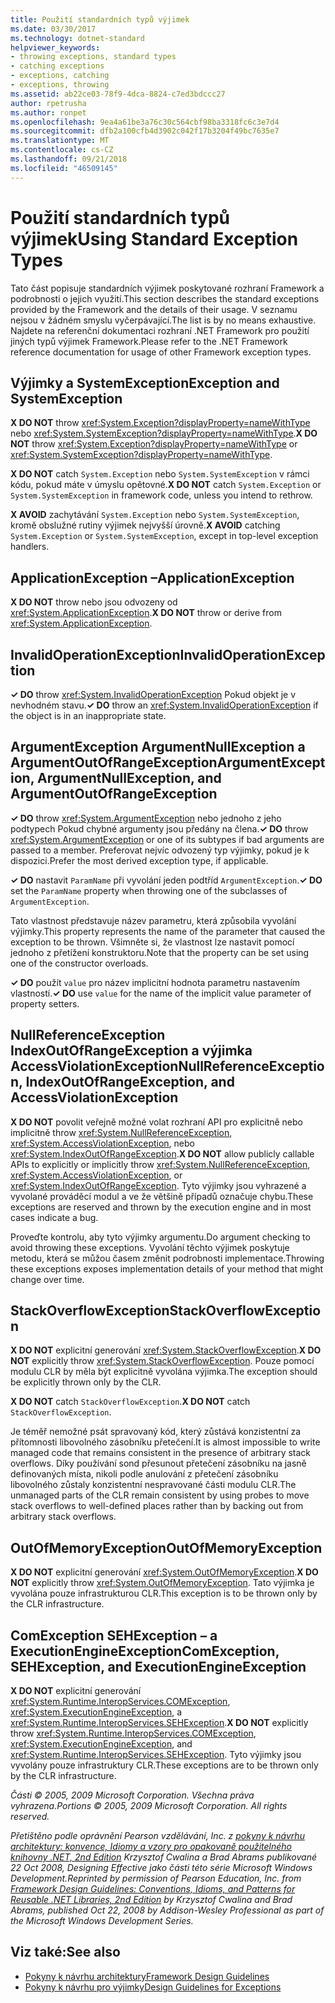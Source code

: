 ```yaml
---
title: Použití standardních typů výjimek
ms.date: 03/30/2017
ms.technology: dotnet-standard
helpviewer_keywords:
- throwing exceptions, standard types
- catching exceptions
- exceptions, catching
- exceptions, throwing
ms.assetid: ab22ce03-78f9-4dca-8824-c7ed3bdccc27
author: rpetrusha
ms.author: ronpet
ms.openlocfilehash: 9ea4a61be3a76c30c564cbf98ba3318fc6c3e7d4
ms.sourcegitcommit: dfb2a100cfb4d3902c042f17b3204f49bc7635e7
ms.translationtype: MT
ms.contentlocale: cs-CZ
ms.lasthandoff: 09/21/2018
ms.locfileid: "46509145"
---
```

# <a name="using-standard-exception-types"></a><span data-ttu-id="c7122-102">Použití standardních typů výjimek</span><span class="sxs-lookup"><span data-stu-id="c7122-102">Using Standard Exception Types</span></span>
<span data-ttu-id="c7122-103">Tato část popisuje standardních výjimek poskytované rozhraní Framework a podrobnosti o jejich využití.</span><span class="sxs-lookup"><span data-stu-id="c7122-103">This section describes the standard exceptions provided by the Framework and the details of their usage.</span></span> <span data-ttu-id="c7122-104">V seznamu nejsou v žádném smyslu vyčerpávající.</span><span class="sxs-lookup"><span data-stu-id="c7122-104">The list is by no means exhaustive.</span></span> <span data-ttu-id="c7122-105">Najdete na referenční dokumentaci rozhraní .NET Framework pro použití jiných typů výjimek Framework.</span><span class="sxs-lookup"><span data-stu-id="c7122-105">Please refer to the .NET Framework reference documentation for usage of other Framework exception types.</span></span>  
  
## <a name="exception-and-systemexception"></a><span data-ttu-id="c7122-106">Výjimky a SystemException</span><span class="sxs-lookup"><span data-stu-id="c7122-106">Exception and SystemException</span></span>  
 <span data-ttu-id="c7122-107">**X DO NOT** throw <xref:System.Exception?displayProperty=nameWithType> nebo <xref:System.SystemException?displayProperty=nameWithType>.</span><span class="sxs-lookup"><span data-stu-id="c7122-107">**X DO NOT** throw <xref:System.Exception?displayProperty=nameWithType> or <xref:System.SystemException?displayProperty=nameWithType>.</span></span>  
  
 <span data-ttu-id="c7122-108">**X DO NOT** catch `System.Exception` nebo `System.SystemException` v rámci kódu, pokud máte v úmyslu opětovné.</span><span class="sxs-lookup"><span data-stu-id="c7122-108">**X DO NOT** catch `System.Exception` or `System.SystemException` in framework code, unless you intend to rethrow.</span></span>  
  
 <span data-ttu-id="c7122-109">**X AVOID** zachytávání `System.Exception` nebo `System.SystemException`, kromě obslužné rutiny výjimek nejvyšší úrovně.</span><span class="sxs-lookup"><span data-stu-id="c7122-109">**X AVOID** catching `System.Exception` or `System.SystemException`, except in top-level exception handlers.</span></span>  
  
## <a name="applicationexception"></a><span data-ttu-id="c7122-110">ApplicationException –</span><span class="sxs-lookup"><span data-stu-id="c7122-110">ApplicationException</span></span>  
 <span data-ttu-id="c7122-111">**X DO NOT** throw nebo jsou odvozeny od <xref:System.ApplicationException>.</span><span class="sxs-lookup"><span data-stu-id="c7122-111">**X DO NOT** throw or derive from <xref:System.ApplicationException>.</span></span>  
  
## <a name="invalidoperationexception"></a><span data-ttu-id="c7122-112">InvalidOperationException</span><span class="sxs-lookup"><span data-stu-id="c7122-112">InvalidOperationException</span></span>  
 <span data-ttu-id="c7122-113">**✓ DO** throw <xref:System.InvalidOperationException> Pokud objekt je v nevhodném stavu.</span><span class="sxs-lookup"><span data-stu-id="c7122-113">**✓ DO** throw an <xref:System.InvalidOperationException> if the object is in an inappropriate state.</span></span>  
  
## <a name="argumentexception-argumentnullexception-and-argumentoutofrangeexception"></a><span data-ttu-id="c7122-114">ArgumentException ArgumentNullException a ArgumentOutOfRangeException</span><span class="sxs-lookup"><span data-stu-id="c7122-114">ArgumentException, ArgumentNullException, and ArgumentOutOfRangeException</span></span>  
 <span data-ttu-id="c7122-115">**✓ DO** throw <xref:System.ArgumentException> nebo jednoho z jeho podtypech Pokud chybné argumenty jsou předány na člena.</span><span class="sxs-lookup"><span data-stu-id="c7122-115">**✓ DO** throw <xref:System.ArgumentException> or one of its subtypes if bad arguments are passed to a member.</span></span> <span data-ttu-id="c7122-116">Preferovat nejvíc odvozený typ výjimky, pokud je k dispozici.</span><span class="sxs-lookup"><span data-stu-id="c7122-116">Prefer the most derived exception type, if applicable.</span></span>  
  
 <span data-ttu-id="c7122-117">**✓ DO** nastavit `ParamName` při vyvolání jeden podtříd `ArgumentException`.</span><span class="sxs-lookup"><span data-stu-id="c7122-117">**✓ DO** set the `ParamName` property when throwing one of the subclasses of `ArgumentException`.</span></span>  
  
 <span data-ttu-id="c7122-118">Tato vlastnost představuje název parametru, která způsobila vyvolání výjimky.</span><span class="sxs-lookup"><span data-stu-id="c7122-118">This property represents the name of the parameter that caused the exception to be thrown.</span></span> <span data-ttu-id="c7122-119">Všimněte si, že vlastnost lze nastavit pomocí jednoho z přetížení konstruktoru.</span><span class="sxs-lookup"><span data-stu-id="c7122-119">Note that the property can be set using one of the constructor overloads.</span></span>  
  
 <span data-ttu-id="c7122-120">**✓ DO** použít `value` pro název implicitní hodnota parametru nastavením vlastností.</span><span class="sxs-lookup"><span data-stu-id="c7122-120">**✓ DO** use `value` for the name of the implicit value parameter of property setters.</span></span>  
  
## <a name="nullreferenceexception-indexoutofrangeexception-and-accessviolationexception"></a><span data-ttu-id="c7122-121">NullReferenceException IndexOutOfRangeException a výjimka AccessViolationException</span><span class="sxs-lookup"><span data-stu-id="c7122-121">NullReferenceException, IndexOutOfRangeException, and AccessViolationException</span></span>  
 <span data-ttu-id="c7122-122">**X DO NOT** povolit veřejně možné volat rozhraní API pro explicitně nebo implicitně throw <xref:System.NullReferenceException>, <xref:System.AccessViolationException>, nebo <xref:System.IndexOutOfRangeException>.</span><span class="sxs-lookup"><span data-stu-id="c7122-122">**X DO NOT** allow publicly callable APIs to explicitly or implicitly throw <xref:System.NullReferenceException>, <xref:System.AccessViolationException>, or <xref:System.IndexOutOfRangeException>.</span></span> <span data-ttu-id="c7122-123">Tyto výjimky jsou vyhrazené a vyvolané prováděcí modul a ve že většině případů označuje chybu.</span><span class="sxs-lookup"><span data-stu-id="c7122-123">These exceptions are reserved and thrown by the execution engine and in most cases indicate a bug.</span></span>  
  
 <span data-ttu-id="c7122-124">Proveďte kontrolu, aby tyto výjimky argumentu.</span><span class="sxs-lookup"><span data-stu-id="c7122-124">Do argument checking to avoid throwing these exceptions.</span></span> <span data-ttu-id="c7122-125">Vyvolání těchto výjimek poskytuje metodu, která se můžou časem změnit podrobnosti implementace.</span><span class="sxs-lookup"><span data-stu-id="c7122-125">Throwing these exceptions exposes implementation details of your method that might change over time.</span></span>  
  
## <a name="stackoverflowexception"></a><span data-ttu-id="c7122-126">StackOverflowException</span><span class="sxs-lookup"><span data-stu-id="c7122-126">StackOverflowException</span></span>  
 <span data-ttu-id="c7122-127">**X DO NOT** explicitní generování <xref:System.StackOverflowException>.</span><span class="sxs-lookup"><span data-stu-id="c7122-127">**X DO NOT** explicitly throw <xref:System.StackOverflowException>.</span></span> <span data-ttu-id="c7122-128">Pouze pomocí modulu CLR by měla být explicitně vyvolána výjimka.</span><span class="sxs-lookup"><span data-stu-id="c7122-128">The exception should be explicitly thrown only by the CLR.</span></span>  
  
 <span data-ttu-id="c7122-129">**X DO NOT** catch `StackOverflowException`.</span><span class="sxs-lookup"><span data-stu-id="c7122-129">**X DO NOT** catch `StackOverflowException`.</span></span>  
  
 <span data-ttu-id="c7122-130">Je téměř nemožné psát spravovaný kód, který zůstává konzistentní za přítomnosti libovolného zásobníku přetečení.</span><span class="sxs-lookup"><span data-stu-id="c7122-130">It is almost impossible to write managed code that remains consistent in the presence of arbitrary stack overflows.</span></span> <span data-ttu-id="c7122-131">Díky používání sond přesunout přetečení zásobníku na jasně definovaných místa, nikoli podle anulování z přetečení zásobníku libovolného zůstaly konzistentní nespravované části modulu CLR.</span><span class="sxs-lookup"><span data-stu-id="c7122-131">The unmanaged parts of the CLR remain consistent by using probes to move stack overflows to well-defined places rather than by backing out from arbitrary stack overflows.</span></span>  
  
## <a name="outofmemoryexception"></a><span data-ttu-id="c7122-132">OutOfMemoryException</span><span class="sxs-lookup"><span data-stu-id="c7122-132">OutOfMemoryException</span></span>  
 <span data-ttu-id="c7122-133">**X DO NOT** explicitní generování <xref:System.OutOfMemoryException>.</span><span class="sxs-lookup"><span data-stu-id="c7122-133">**X DO NOT** explicitly throw <xref:System.OutOfMemoryException>.</span></span> <span data-ttu-id="c7122-134">Tato výjimka je vyvolána pouze infrastrukturou CLR.</span><span class="sxs-lookup"><span data-stu-id="c7122-134">This exception is to be thrown only by the CLR infrastructure.</span></span>  
  
## <a name="comexception-sehexception-and-executionengineexception"></a><span data-ttu-id="c7122-135">ComException SEHException – a ExecutionEngineException</span><span class="sxs-lookup"><span data-stu-id="c7122-135">ComException, SEHException, and ExecutionEngineException</span></span>  
 <span data-ttu-id="c7122-136">**X DO NOT** explicitní generování <xref:System.Runtime.InteropServices.COMException>, <xref:System.ExecutionEngineException>, a <xref:System.Runtime.InteropServices.SEHException>.</span><span class="sxs-lookup"><span data-stu-id="c7122-136">**X DO NOT** explicitly throw <xref:System.Runtime.InteropServices.COMException>,  <xref:System.ExecutionEngineException>, and <xref:System.Runtime.InteropServices.SEHException>.</span></span> <span data-ttu-id="c7122-137">Tyto výjimky jsou vyvolány pouze infrastruktury CLR.</span><span class="sxs-lookup"><span data-stu-id="c7122-137">These exceptions are to be thrown only by the CLR infrastructure.</span></span>  
  
 <span data-ttu-id="c7122-138">*Části © 2005, 2009 Microsoft Corporation. Všechna práva vyhrazena.*</span><span class="sxs-lookup"><span data-stu-id="c7122-138">*Portions © 2005, 2009 Microsoft Corporation. All rights reserved.*</span></span>  
  
 <span data-ttu-id="c7122-139">*Přetištěno podle oprávnění Pearson vzdělávání, Inc. z [pokyny k návrhu architektury: konvence, Idiomy a vzory pro opakovaně použitelného knihovny .NET, 2nd Edition](https://www.informit.com/store/framework-design-guidelines-conventions-idioms-and-9780321545619) Krzysztof Cwalina a Brad Abrams publikované 22 Oct 2008, Designing Effective jako části této série Microsoft Windows Development.*</span><span class="sxs-lookup"><span data-stu-id="c7122-139">*Reprinted by permission of Pearson Education, Inc. from [Framework Design Guidelines: Conventions, Idioms, and Patterns for Reusable .NET Libraries, 2nd Edition](https://www.informit.com/store/framework-design-guidelines-conventions-idioms-and-9780321545619) by Krzysztof Cwalina and Brad Abrams, published Oct 22, 2008 by Addison-Wesley Professional as part of the Microsoft Windows Development Series.*</span></span>  
  
## <a name="see-also"></a><span data-ttu-id="c7122-140">Viz také:</span><span class="sxs-lookup"><span data-stu-id="c7122-140">See also</span></span>

- [<span data-ttu-id="c7122-141">Pokyny k návrhu architektury</span><span class="sxs-lookup"><span data-stu-id="c7122-141">Framework Design Guidelines</span></span>](../../../docs/standard/design-guidelines/index.md)  
- [<span data-ttu-id="c7122-142">Pokyny k návrhu pro výjimky</span><span class="sxs-lookup"><span data-stu-id="c7122-142">Design Guidelines for Exceptions</span></span>](../../../docs/standard/design-guidelines/exceptions.md)
